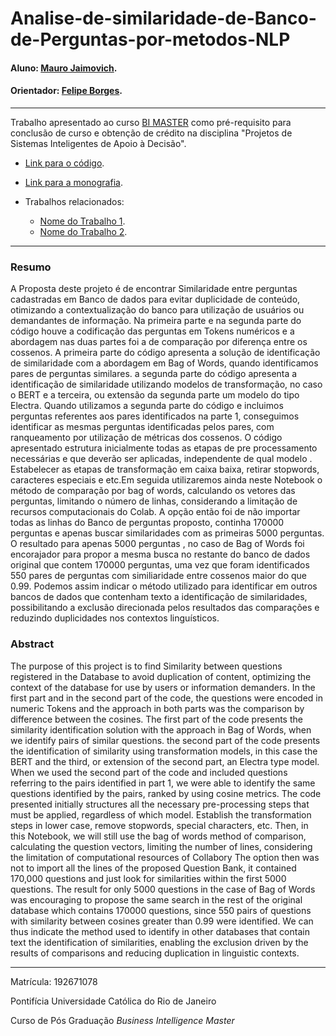 <!-- antes de enviar a versão final, solicitamos que todos os comentários, colocados para orientação ao aluno, sejam removidos do arquivo -->

# Analise-de-similaridade-de-Banco-de-Perguntas-por-metodos-NLP

#### Aluno: [Mauro Jaimovich](https://github.com/jaimovi/).
#### Orientador: [Felipe Borges](https://github.com/link_do_github).

---

Trabalho apresentado ao curso [BI MASTER](https://ica.puc-rio.ai/bi-master) como pré-requisito para conclusão de curso e obtenção de crédito na disciplina "Projetos de Sistemas Inteligentes de Apoio à Decisão".

- [Link para o código](https://github.com/jaimovi/Analise-de-similaridade-de-Banco-de-Perguntas-por-metodos-NLP/blob/main/Perguntas_ver1.ipynb). <!-- caso não aplicável, remover esta linha -->

- [Link para a monografia](https://link_da_monografia.com). <!-- caso não aplicável, remover esta linha -->

- Trabalhos relacionados: <!-- caso não aplicável, remover estas linhas -->
    - [Nome do Trabalho 1](https://link_do_trabalho.com).
    - [Nome do Trabalho 2](https://link_do_trabalho.com).

---

### Resumo

<!-- trocar o texto abaixo pelo resumo do trabalho, em português -->

A Proposta deste projeto é de encontrar Similaridade entre perguntas cadastradas em Banco de dados para evitar duplicidade de conteúdo, otimizando a contextualização do banco para utilização de usuários ou demandantes de informação.
Na primeira parte e na segunda parte do código houve a codificação das perguntas em Tokens numéricos e a abordagem nas duas partes foi a de comparação
por diferença entre os cossenos.
A primeira parte do código apresenta a solução de identificação de similaridade com a abordagem em Bag of Words, quando identificamos pares de perguntas
similares.
a segunda parte do código apresenta a identificação de similaridade utilizando modelos de transformação, no caso o BERT e a terceira, ou extensão da segunda
parte um modelo do tipo Electra.
Quando utilizamos a segunda parte do código e incluimos perguntas referentes aos pares identificados na parte 1, conseguimos identificar as mesmas perguntas
identificadas pelos pares, com ranqueamento por utilização de métricas dos cossenos.
O código apresentado estrutura inicialmente todas as etapas de pre processamento necessárias e que deverão ser aplicadas, independente de qual modelo . Estabelecer as etapas de transformação em caixa baixa, retirar stopwords, caracteres especiais e etc.Em seguida utilizaremos ainda neste Notebook o método de comparação por bag of words, calculando os vetores das perguntas, limitando o número de linhas, considerando a limitação de recursos computacionais do Colab. A opção então foi de não importar todas as linhas do Banco de perguntas proposto, continha 170000 perguntas e apenas buscar similaridades com as primeiras 5000 perguntas. 
O resultado para apenas 5000 perguntas , no caso de Bag of Words foi encorajador para propor a mesma busca no restante do banco de dados original que contem
170000 perguntas, uma vez que foram identificados 550 pares de perguntas com similiaridade entre cossenos maior do que 0.99.
Podemos assim indicar o método utilizado para identificar em outros bancos de dados que contenham texto a identificação de similaridades, possibilitando a exclusão direcionada pelos resultados das comparações e reduzindo duplicidades nos contextos linguísticos.



### Abstract <!-- Opcional! Caso não aplicável, remover esta seção -->

The purpose of this project is to find Similarity between questions registered in the Database to avoid duplication of content, optimizing the context of the database for use by users or information demanders. In the first part and in the second part of the code, the questions were encoded in numeric Tokens and the approach in both parts was the comparison by difference between the cosines. The first part of the code presents the similarity identification solution with the approach in Bag of Words, when we identify pairs of similar questions. the second part of the code presents the identification of similarity using transformation models, in this case the BERT and the third, or extension of the second part, an Electra type model. When we used the second part of the code and included questions referring to the pairs identified in part 1, we were able to identify the same questions identified by the pairs, ranked by using cosine metrics. The code presented initially structures all the necessary pre-processing steps that must be applied, regardless of which model. Establish the transformation steps in lower case, remove stopwords, special characters, etc. Then, in this Notebook, we will still use the bag of words method of comparison, calculating the question vectors, limiting the number of lines, considering the limitation of computational resources of Collabory The option then was not to import all the lines of the proposed Question Bank, it contained 170,000 questions and just look for similarities within the first 5000 questions. The result for only 5000 questions in the case of Bag of Words was encouraging to propose the same search in the rest of the original database which contains 170000 questions, since 550 pairs of questions with similarity between cosines greater than 0.99 were identified. We can thus indicate the method used to identify in other databases that contain text the identification of similarities, enabling the exclusion driven by the results of comparisons and reducing duplication in linguistic contexts.



---

Matrícula: 192671078

Pontifícia Universidade Católica do Rio de Janeiro

Curso de Pós Graduação *Business Intelligence Master*





